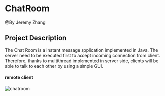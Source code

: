 # ChatRoom
@By Jeremy Zhang
## Project Description
The Chat Room is a instant message application implemented in Java.
The server need to be executed first to accept incoming connection from client. Therefore, thanks to multithread implemented in server side, clients will be able to talk to each other by using a simple GUI.

#### remote client
![chatroom](https://user-images.githubusercontent.com/29811075/36135435-f11dc524-103f-11e8-9d17-54fe877a3896.png)
